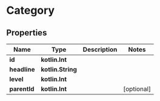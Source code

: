 
# Category

## Properties
| Name | Type | Description | Notes |
| ------------ | ------------- | ------------- | ------------- |
| **id** | **kotlin.Int** |  |  |
| **headline** | **kotlin.String** |  |  |
| **level** | **kotlin.Int** |  |  |
| **parentId** | **kotlin.Int** |  |  [optional] |



